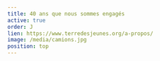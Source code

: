 ```yaml
---
title: 40 ans que nous sommes engagés
active: true
order: J
lien: https://www.terredesjeunes.org/a-propos/
image: /media/camions.jpg
position: top
---
```

